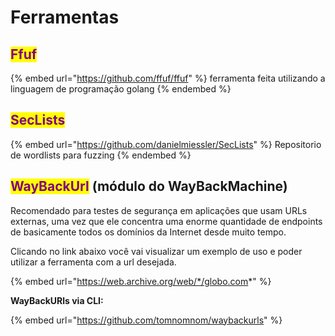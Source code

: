 # Ferramentas

## <mark style="color:purple;">Ffuf</mark>

{% embed url="https://github.com/ffuf/ffuf" %}
ferramenta feita utilizando a linguagem de programação golang
{% endembed %}

## <mark style="color:purple;">SecLists</mark>

{% embed url="https://github.com/danielmiessler/SecLists" %}
Repositorio de wordlists para fuzzing
{% endembed %}

## <mark style="color:purple;">WayBackUrl</mark> (módulo do WayBackMachine)

Recomendado para testes de segurança em aplicações que usam URLs externas, uma vez que ele concentra uma enorme quantidade de endpoints de basicamente todos os domínios da Internet desde muito tempo.

Clicando no link abaixo você vai visualizar um exemplo de uso e poder utilizar a ferramenta com a url desejada.

{% embed url="https://web.archive.org/web/*/globo.com*" %}

**WayBackURls via CLI:**

{% embed url="https://github.com/tomnomnom/waybackurls" %}
